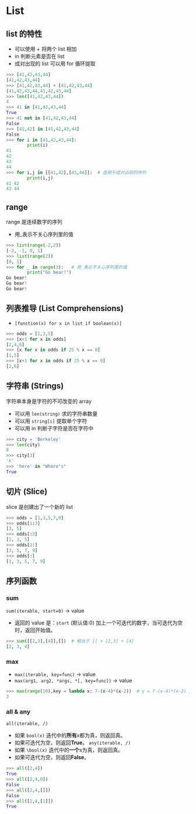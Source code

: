 # List

## list 的特性
- 可以使用 + 将两个 list 相加
- in 判断元素是否在 list
- 成对出现的 list 可以用 for 循环提取
```python
>>> [41,42,43,44]
[41,42,43,44]
>>> [41,42,43,44] + [41,42,43,44]
[41,42,43,44,41,42,43,44]
>>> len([41,42,43,44])
4
>>> 41 in [41,42,43,44]
True
>>> 41 not in [41,42,43,44]
False
>>> [41,42] in [41,42,43,44]
False
>>> for i in [41,42,43,44]:
        print(i)
41
42
43
44
>>> for i,j in [[41,42],[43,44]]:  # 适用于成对出现的序列
        print(i,j)
41 42
43 44

```

## range
range 是连续数字的序列
- 用_表示不关心序列里的值
```python
>>> list(range(-2,2))
[-2, -1, 0, 1]
>>> list(range(2))
[0, 1]
>>> for _ in range(3):   # 用_表示不关心序列里的值
        print("Go bear!")
Go bear!
Go bear!
Go bear!
```

## 列表推导 (List Comprehensions)
- `[function(x) for x in list if boolean(x)]`
```python
>>> odds = [1,3,5]
>>> [x+1 for x in odds]
[2,4,6]
>>> [x for x in odds if 25 % x == 0]
[1,5]
>>> [x+1 for x in odds if 25 % x == 0]
[2,6]
```

## 字符串 (Strings)
字符串本身是字符的不可改变的 array
- 可以用 `len(string)` 求的字符串数量
- 可以用 `string[i]` 提取单个字符
- 可以用 in 判断子字符是否在字符中

```python
>>> city = 'Berkeley'
>>> len(city)
8
>>> city[3]
'k'
>>> 'here' in "Where's"
True
```

## 切片 (Slice)
slice 是创建出了一个新的 list

```python
>>> odds = [1,3,5,7,9]
>>> odds[1:3]
[3, 5]
>>> odds[:3]
[1, 3, 5]
>>> odds[1:]
[3, 5, 7, 9]
>>> odds[:]
[1, 3, 5, 7, 9]
```

## 序列函数
### sum
`sum(iterable, start=0)` -> value
- 返回的 value 是：`start` (默认值:0) 加上一个可迭代的数字，当可迭代为空时，返回开始值。

```python
>>> sum([[2,3],[4]],[])  # 相当于 [] + [2,3] + [4]
[2, 3, 4]
```

### max
- `max(iterable, key=func)` -> value
- `max(arg1, arg2, *args, *[, key=func])` -> value

```python
>>> max(range(10),key = lambda x: 7-(x-4)*(x-2))  # y = 7-(x-4)*(x-2) 当 y 取最大值时， x是？
3
```

### all & any
`all(iterable, /)`
- 如果 `bool(x)` 迭代中的**所有**x都为真，则返回真。
- 如果可迭代为空，则返回**True**。
`any(iterable, /)`
- 如果 `\bool(x)` 迭代中的**一个**x为真，则返回真。
- 如果可迭代为空，则返回**False**。

```python
>>> all([2,4])
True
>>> all([2,4,0])
False
>>> all([2,4,[]])
False
>>> all([2,4,[1]])
True
```